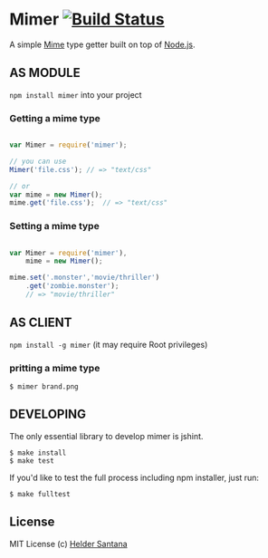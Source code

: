 Mimer [![Build Status](https://secure.travis-ci.org/heldr/mimetyper.png?branch=master)](http://travis-ci.org/heldr/mimetyper)
=========

A simple [Mime][mime] type getter built on top of [Node.js][nodejs].

AS MODULE
---------

`npm install mimer` into your project

### Getting a mime type
```js

var Mimer = require('mimer');

// you can use
Mimer('file.css'); // => "text/css"

// or
var mime = new Mimer();
mime.get('file.css');  // => "text/css"

```

### Setting a mime type
```js

var Mimer = require('mimer'),
	mime = new Mimer();

mime.set('.monster','movie/thriller')
	.get('zombie.monster');
	// => "movie/thriller"

```

AS CLIENT
---------

`npm install -g mimer` (it may require Root privileges)

### pritting a mime type
```CLI
$ mimer brand.png
```

DEVELOPING
----------

The only essential library to develop mimer is jshint.

```CLI
$ make install
$ make test
```

If you'd like to test the full process including npm installer, just run:

```CLI
$ make fulltest
```

## License

MIT License
(c) [Helder Santana](http://heldr.com)

[nodejs]: http://nodejs.org/download
[mime]: http://en.wikipedia.org/wiki/MIME